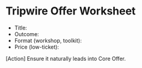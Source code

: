# Tripwire Offer Worksheet

- Title:
- Outcome:
- Format (workshop, toolkit):
- Price (low-ticket):

[Action] Ensure it naturally leads into Core Offer.
